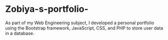 # Zobiya-s-portfolio-
As part of my Web Engineering subject, I developed a personal portfolio using the Bootstrap framework, JavaScript, CSS, and PHP to store user data in a database.
